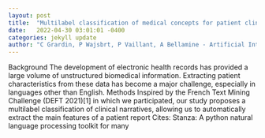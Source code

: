 ```yaml
---
layout: post
title:  "Multilabel classification of medical concepts for patient clinical profile identification"
date:   2022-04-30 03:01:01 -0400
categories: jekyll update
author: "C Grardin, P Wajsbrt, P Vaillant, A Bellamine - Artificial Intelligence in , 2022"
---
```

Background The development of electronic health records has provided a large volume of unstructured biomedical information. Extracting patient characteristics from these data has become a major challenge, especially in languages other than English. Methods Inspired by the French Text Mining Challenge (DEFT 2021)[1] in which we participated, our study proposes a multilabel classification of clinical narratives, allowing us to automatically extract the main features of a patient report Cites: Stanza: A python natural language processing toolkit for many